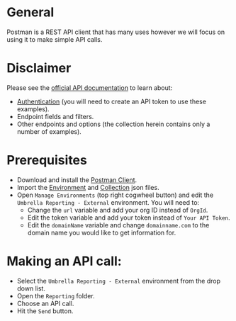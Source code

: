 # General
Postman is a REST API client that has many uses however we will focus on using it to make simple API calls.

# Disclaimer
Please see the [official API documentation](https://docs.umbrella.com/umbrella-api/docs/overview) to learn about:
* [Authentication](https://docs.umbrella.com/umbrella-api/docs/authentication-and-errors) (you will need to create an API token to use these examples).
* Endpoint fields and filters.
* Other endpoints and options (the collection herein contains only a number of examples).

# Prerequisites
* Download and install the [Postman Client](https://www.getpostman.com/apps).
* Import the [Environment](https://github.com/CiscoDevNet/cloud-security/blob/master/Umbrella/PostmanExamples/ReportingAPI/Umbrella%20Reporting%20-%20External.postman_environment.json) and [Collection](https://github.com/CiscoDevNet/cloud-security/blob/master/Umbrella/PostmanExamples/ReportingAPI/Umbrella%20Reporting%20-%20External.postman_collection.json) json files.
* Open `Manage Environments` (top right cogwheel button) and edit the `Umbrella Reporting - External` environment. You will need to:
  * Change the `url` variable and add your org ID instead of `OrgId`.
  * Edit the token variable and add your token instead of `Your API Token`.
  * Edit the `domainName` variable and change `domainname.com` to the domain name you would like to get information for.

# Making an API call:
* Select the `Umbrella Reporting - External` environment from the drop down list.
* Open the `Reporting` folder.
* Choose an API call.
* Hit the `Send` button.
